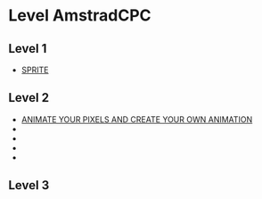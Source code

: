 # Level AmstradCPC

## Level 1

- [SPRITE](https://github.com/aggranadoss/amstradcpc-machine-code/blob/master/amstrad_cpc_exercises_resolved/first_sprite/INSTRUCTION.md)

## Level 2

- [ANIMATE YOUR PIXELS AND CREATE YOUR OWN ANIMATION](https://github.com/aggranadoss/amstradcpc-machine-code/blob/master/amstrad_cpc_exercises_resolved/animation/INSTRUCTION.md)
- []()
- []()
- []()
- []()

## Level 3 